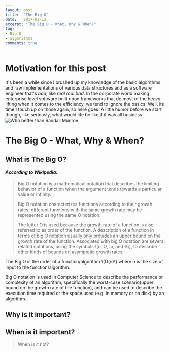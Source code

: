 ```yaml
---
layout: post
title:  "The Big O"
date:   2017-02-13
excerpt: "The Big O - What, Why & When?"
tag:
- Big O
- algorithms
comments: true
---
```


# Motivation for this post
It's been a while since I brushed up my knowledge of the basic algorithms and raw implementations of various data structures and as a software engineer that's *bad*, like *real real bad*.
In the corporate world making enterprise level software built upon frameworks that do most of the heavy lifting when it comes to the efficiency, we tend to ignore the basics. Well, its time I touch up on those again, so here goes.
A little humor before we start though, like seriously, what would life be like if it was all business.
![Who better than Randall Munroe](http://imgs.xkcd.com/comics/1337_part_2.png)


# The Big O - What, Why & When?

## What is The Big O?

#### *According to Wikipedia:*

> Big O notation is a mathematical notation that describes the limiting behavior of a function when the argument tends towards a particular value or infinity.
>
> Big O notation characterizes functions according to their growth rates: different functions with the same growth rate may be represented using the same O notation.
>
> The letter O is used because the growth rate of a function is also referred to as order of the function. A description of a function in terms of big O notation usually only provides an upper bound on the growth rate of the function. Associated with big O notation are several related notations, using the symbols \\(o, Ω, ω, and Θ\\), to describe other kinds of bounds on asymptotic growth rates.

The Big O is the order of a function/algorithm \\(O(n)\\) where n is the size of input to the function/algorithm.

Big O notation is used in Computer Science to describe the performance or complexity of an algorithm; specifically the worst-case scenario(upper bound on the growth rate of the function), and can be used to describe the execution time required or the space used (e.g. in memory or on disk) by an algorithm.



## Why is it important?


## When is it important?
>When is it not?

